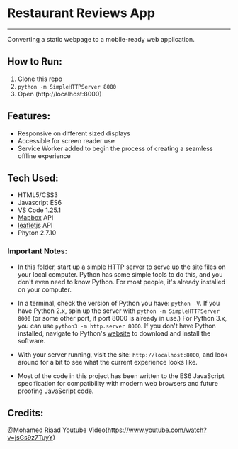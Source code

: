 # Restaurant Reviews App
---
Converting a static webpage to a mobile-ready web application.

## How to Run:
1. Clone this repo
2. `python -m SimpleHTTPServer 8000`
3. Open (http://localhost:8000)

## Features:
- Responsive on different sized displays
- Accessible for screen reader use
- Service Worker added to begin the process of creating a seamless offline experience

## Tech Used:
- HTML5/CSS3
- Javascript ES6
- VS Code 1.25.1
- [Mapbox](https://www.mapbox.com/) API
- [leafletjs](https://leafletjs.com/) API
- Phyton 2.7.10

### Important Notes:
* In this folder, start up a simple HTTP server to serve up the site files on your local computer. Python has some simple tools to do this, and you don't even need to know Python. For most people, it's already installed on your computer.

* In a terminal, check the version of Python you have: `python -V`. If you have Python 2.x, spin up the server with `python -m SimpleHTTPServer 8000` (or some other port, if port 8000 is already in use.) For Python 3.x, you can use `python3 -m http.server 8000`. If you don't have Python installed, navigate to Python's [website](https://www.python.org/) to download and install the software.

* With your server running, visit the site: `http://localhost:8000`, and look around for a bit to see what the current experience looks like.

* Most of the code in this project has been written to the ES6 JavaScript specification for compatibility with modern web browsers and future proofing JavaScript code.

## Credits:
@Mohamed Riaad Youtube Video(https://www.youtube.com/watch?v=jsGs9z7TuyY)